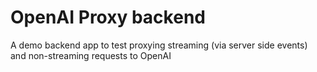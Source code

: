 # OpenAI Proxy backend

A demo backend app to test proxying streaming (via server side events) and non-streaming requests to OpenAI